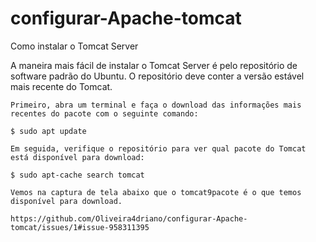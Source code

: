 # configurar-Apache-tomcat

Como instalar o Tomcat Server

A maneira mais fácil de instalar o Tomcat Server é pelo repositório de software padrão do Ubuntu. O repositório deve conter a versão estável mais recente do Tomcat.

    Primeiro, abra um terminal e faça o download das informações mais recentes do pacote com o seguinte comando:

    $ sudo apt update

    Em seguida, verifique o repositório para ver qual pacote do Tomcat está disponível para download:

    $ sudo apt-cache search tomcat

    Vemos na captura de tela abaixo que o tomcat9pacote é o que temos disponível para download.
    
    https://github.com/Oliveira4driano/configurar-Apache-tomcat/issues/1#issue-958311395
    
